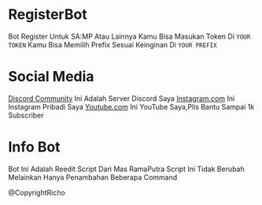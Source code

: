 # RegisterBot
Bot Register Untuk SA:MP Atau Lainnya
Kamu Bisa Masukan Token Di `YOUR TOKEN`
Kamu Bisa Memilih Prefix Sesuai Keinginan Di `YOUR PREFIX`

# Social Media
[Discord Community](https://discord.io/GbTeam) Ini Adalah Server Discord Saya
[Instagram.com](https://instagram.com/gbproject24/) Ini Instagram Pribadi Saya
[Youtube.com](https://youtube.com/c/GBGAMINGID) Ini YouTube Saya,Plis Bantu Sampai 1k Subscriber

# Info Bot
Bot Ini Adalah Reedit Script Dari Mas RamaPutra
Script Ini Tidak Berubah Melainkan Hanya Penambahan Beberapa Command

@CopyrightRicho
